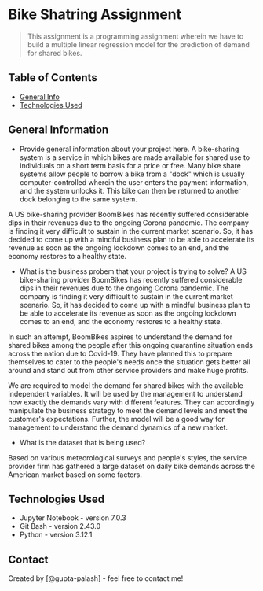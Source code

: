 # Bike Shatring Assignment
> This assignment is a programming assignment wherein we have to build a multiple linear regression model for the prediction of demand for shared bikes.


## Table of Contents
* [General Info](#general-information)
* [Technologies Used](#technologies-used)


## General Information
- Provide general information about your project here.
A bike-sharing system is a service in which bikes are made available for shared use to individuals on a short term basis for a price or free. Many bike share systems allow people to borrow a bike from a "dock" which is usually computer-controlled wherein the user enters the payment information, and the system unlocks it. This bike can then be returned to another dock belonging to the same system.

A US bike-sharing provider BoomBikes has recently suffered considerable dips in their revenues due to the ongoing Corona pandemic. The company is finding it very difficult to sustain in the current market scenario. So, it has decided to come up with a mindful business plan to be able to accelerate its revenue as soon as the ongoing lockdown comes to an end, and the economy restores to a healthy state. 


- What is the business probem that your project is trying to solve?
A US bike-sharing provider BoomBikes has recently suffered considerable dips in their revenues due to the ongoing Corona pandemic. The company is finding it very difficult to sustain in the current market scenario. So, it has decided to come up with a mindful business plan to be able to accelerate its revenue as soon as the ongoing lockdown comes to an end, and the economy restores to a healthy state. 


In such an attempt, BoomBikes aspires to understand the demand for shared bikes among the people after this ongoing quarantine situation ends across the nation due to Covid-19. They have planned this to prepare themselves to cater to the people's needs once the situation gets better all around and stand out from other service providers and make huge profits.

We are required to model the demand for shared bikes with the available independent variables. It will be used by the management to understand how exactly the demands vary with different features. They can accordingly manipulate the business strategy to meet the demand levels and meet the customer's expectations. Further, the model will be a good way for management to understand the demand dynamics of a new market. 

- What is the dataset that is being used?

Based on various meteorological surveys and people's styles, the service provider firm has gathered a large dataset on daily bike demands across the American market based on some factors. 


## Technologies Used
- Jupyter Notebook - version 7.0.3 
- Git Bash  - version 2.43.0
- Python - version 3.12.1



## Contact
Created by [@gupta-palash] - feel free to contact me!
